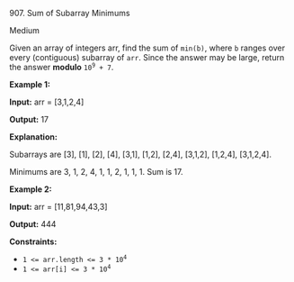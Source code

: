 907\. Sum of Subarray Minimums

Medium

Given an array of integers arr, find the sum of `min(b)`, where `b` ranges over every (contiguous) subarray of `arr`. Since the answer may be large, return the answer **modulo** <code>10<sup>9</sup> + 7</code>.

**Example 1:**

**Input:** arr = [3,1,2,4]

**Output:** 17

**Explanation:** 

Subarrays are [3], [1], [2], [4], [3,1], [1,2], [2,4], [3,1,2], [1,2,4], [3,1,2,4]. 

Minimums are 3, 1, 2, 4, 1, 1, 2, 1, 1, 1. Sum is 17.

**Example 2:**

**Input:** arr = [11,81,94,43,3]

**Output:** 444

**Constraints:**

*   <code>1 <= arr.length <= 3 * 10<sup>4</sup></code>
*   <code>1 <= arr[i] <= 3 * 10<sup>4</sup></code>